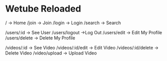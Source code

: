 # Wetube Reloaded

/ -> Home
/join -> Join
/login -> Login
/search -> Search

/users/:id -> See User
/users/logout ->Log Out
/users/edit -> Edit My Profile
/users/delete -> Delete My Profile

/videos/:id -> See Video
/videos/:id/edit -> Edit Video
/videos/:id/delete -> Delete Video
/video/upload -> Upload Video
